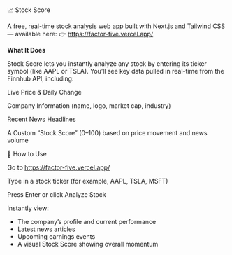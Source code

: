 📈 Stock Score

A free, real-time stock analysis web app built with Next.js and Tailwind CSS — available here:
👉 https://factor-five.vercel.app/

**What It Does**

Stock Score lets you instantly analyze any stock by entering its ticker symbol (like AAPL or TSLA).
You’ll see key data pulled in real-time from the Finnhub API, including:

Live Price & Daily Change

Company Information (name, logo, market cap, industry)

Recent News Headlines

A Custom “Stock Score” (0–100) based on price movement and news volume

🚀 How to Use

Go to https://factor-five.vercel.app/

Type in a stock ticker (for example, AAPL, TSLA, MSFT)

Press Enter or click Analyze Stock

Instantly view:
- The company’s profile and current performance
- Latest news articles
- Upcoming earnings events
- A visual Stock Score showing overall momentum

